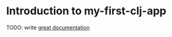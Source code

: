 # Introduction to my-first-clj-app

TODO: write [great documentation](http://jacobian.org/writing/what-to-write/)

